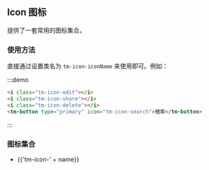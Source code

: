 ## Icon 图标

提供了一套常用的图标集合。

### 使用方法

直接通过设置类名为 `tm-icon-iconName` 来使用即可。例如：

:::demo
```html
<i class="tm-icon-edit"></i>
<i class="tm-icon-share"></i>
<i class="tm-icon-delete"></i>
<tm-button type="primary" icon="tm-icon-search">搜索</tm-button>

```
:::

### 图标集合

<ul class="icon-list">
  <li v-for="name in $icon" :key="name">
    <span>
      <i :class="'tm-icon-' + name"></i>
      <span class="icon-name">{{'tm-icon-' + name}}</span>
    </span>
  </li>
</ul>
